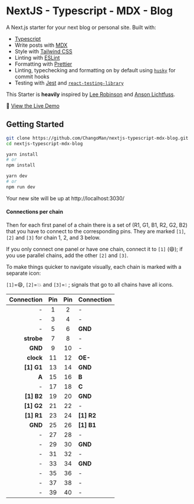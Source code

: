 # NextJS - Typescript - MDX - Blog

A Next.js starter for your next blog or personal site. Built with:

- [Typescript](https://www.typescriptlang.org/)
- Write posts with [MDX](https://mdxjs.com/)
- Style with [Tailwind CSS](https://tailwindcss.com/)
- Linting with [ESLint](https://eslint.org/)
- Formatting with [Prettier](https://prettier.io/)
- Linting, typechecking and formatting on by default using [`husky`](https://github.com/typicode/husky) for commit hooks
- Testing with [Jest](https://jestjs.io/) and [`react-testing-library`](https://testing-library.com/docs/react-testing-library/intro)

This Starter is **heavily** inspired by [Lee Robinson](https://github.com/leerob/leerob.io) and [Anson Lichtfuss](https://github.com/ansonlichtfuss/website).

👀 [View the Live Demo](https://nextjs-typescript-mdx-blog.vercel.app/)

## Getting Started

```bash
git clone https://github.com/ChangoMan/nextjs-typescript-mdx-blog.git
cd nextjs-typescript-mdx-blog

yarn install
# or
npm install

yarn dev
# or
npm run dev
```

Your new site will be up at http://localhost:3030/

#### Connections per chain

Then for each first panel of a chain there is a set of
(R1, G1, B1, R2, G2, B2) that you have to connect to the corresponding pins.
They are marked `[1]`, `[2]` and `[3]` for chain 1, 2, and 3 below.

If you only connect one panel or have one chain, connect it to
`[1]` (:smile:); if you use parallel chains, add the other `[2]` and `[3]`.

To make things quicker to navigate visually, each chain is marked with a
separate icon:

`[1]`=:smile:, `[2]`=:boom: and `[3]`=:droplet: ; signals that go to all
chains have all icons.

| Connection | Pin | Pin | Connection |
| ---------: | :-: | :-: | :--------- |
|          - |  1  |  2  | -          |
|          - |  3  |  4  | -          |
|          - |  5  |  6  | **GND**    |
| **strobe** |  7  |  8  | -          |
|    **GND** |  9  | 10  | -          |
|  **clock** | 11  | 12  | **OE-**    |
| **[1] G1** | 13  | 14  | **GND**    |
|      **A** | 15  | 16  | **B**      |
|          - | 17  | 18  | **C**      |
| **[1] B2** | 19  | 20  | **GND**    |
| **[1] G2** | 21  | 22  | -          |
| **[1] R1** | 23  | 24  | **[1] R2** |
|    **GND** | 25  | 26  | **[1] B1** |
|          - | 27  | 28  | -          |
|          - | 29  | 30  | **GND**    |
|          - | 31  | 32  | -          |
|          - | 33  | 34  | **GND**    |
|          - | 35  | 36  | -          |
|          - | 37  | 38  | -          |
|          - | 39  | 40  | -          |
